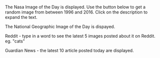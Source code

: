 The Nasa Image of the Day is displayed.
Use the button below to get a random image from between 1996 and 2016.
Click on the description to expand the text.

The National Geographic Image of the Day is dispayed.

Reddit - type in a word to see the latest 5 images posted about it on Reddit.
eg. "cats"

Guardian News - the latest 10 article posted today are displayed.